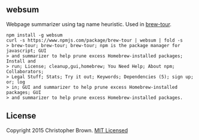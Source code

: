 ## websum

Webpage summarizer using tag name heuristic. Used in [brew-tour](https://github.com/chbrown/brew-tour).

    npm install -g websum
    curl -s https://www.npmjs.com/package/brew-tour | websum | fold -s
    > brew-tour; brew-tour; brew-tour; npm is the package manager for javascript; GUI
    > and summarizer to help prune excess Homebrew-installed packages; Install and
    > run; License; cleanup,gui,homebrew; You Need Help; About npm; Collaborators;
    > Legal Stuff; Stats; Try it out; Keywords; Dependencies (5); sign up; or; log
    > in; GUI and summarizer to help prune excess Homebrew-installed packages; GUI
    > and summarizer to help prune excess Homebrew-installed packages.


## License

Copyright 2015 Christopher Brown. [MIT Licensed](http://chbrown.github.io/licenses/MIT/#2015)
